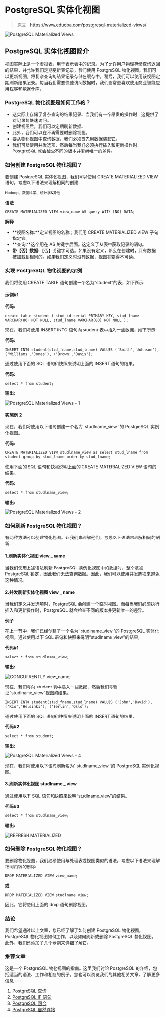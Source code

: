 # PostgreSQL 实体化视图

> 原文：<https://www.educba.com/postgresql-materialized-views/>

![PostgreSQL Materialized Views](img/5873c6d91f06ce1ea5fdf647205a50f3.png)



## PostgreSQL 实体化视图简介

视图实际上是一个虚拟表，用于表示表中的记录。为了允许用户物理存储查询返回的结果，并允许我们定期更新表记录，我们使用 PostgreSQL 物化视图。我们可以更新视图，将复杂查询的结果记录存储在缓存中，稍后，我们可以使用该视图定期刷新结果记录。每当我们需要快速访问数据时，我们通常更喜欢使用商业智能应用程序和数据仓库。

### PostgreSQL 物化视图是如何工作的？

*   这实际上存储了复杂查询的结果记录。当我们有一个昂贵的操作时，这提供了对记录的快速访问。
*   创建视图后，我们可以定期刷新数据。
*   此外，我们可以在不再需要时删除视图。
*   要从物化视图中查询数据，我们必须首先用数据装载它。
*   我们可以使用并发选项，然后每当我们必须执行插入和更新操作时，PostgreSQL 就会检查不同的版本并更新唯一的差异。

### 如何创建 PostgreSQL 物化视图？

要创建 PostgreSQL 实体化视图，我们可以使用 CREATE MATERIALIZED VIEW 语句。考虑以下语法来理解相同的创建:

<small>Hadoop、数据科学、统计学&其他</small>

**语法**

`CREATE MATERIALIZED VIEW view_name
AS
query
WITH [NO] DATA;`

**解释**

*   **视图名称:**定义视图的名称；我们用 CREATE MATERIALIZED VIEW 子句指定它。
*   **查询:**这个用在 AS 关键字后面。这定义了从表中获取记录的语句。
*   **带【否】数据:**【否】关键字可选。如果没有定义，那么在创建时，只有数据被加载到相同的。如果我们定义时没有数据，视图将变得不可读。

### 实现 PostgreSQL 物化视图的示例

我们将使用 CREATE TABLE 语句创建一个名为“student”的表，如下所示:

#### 示例#1

**代码:**

`create table student
(
stud_id serial PRIMARY KEY,
stud_fname VARCHAR(80) NOT NULL,
stud_lname VARCHAR(80) NOT NULL
);`

现在，我们将使用 INSERT INTO 语句向 student 表中插入一些数据，如下所示:

**代码:**

`INSERT INTO student(stud_fname,stud_lname)
VALUES
('Smith','Johnson'),
('Williams','Jones'),
('Brown','Davis');`

通过使用下面的 SQL 语句和快照来说明上面的 INSERT 语句的结果。

**代码:**

`select * from student;`

**输出:**

![PostgreSQL Materialized Views - 1](img/f36d8942cd29fd82463c627b0a5258e9.png)



#### 实施例 2

现在，我们将使用以下语句创建一个名为' studlname_view '的 PostgreSQL 实例化视图。

**代码:**

`CREATE MATERIALIZED VIEW studlname_view
as
select stud_lname
from student
group by stud_lname order by stud_lname;`

使用下面的 SQL 语句和快照说明上面的 CREATE MATERIALIZED VIEW 语句的结果。

**代码:**

`select * from studlname_view;`

**输出:**

![PostgreSQL Materialized Views - 2](img/28c95120cce4c8e263740de99b3ca265.png)



### 如何刷新 PostgreSQL 物化视图？

有两种方法可以创建物化视图。让我们来理解他们。考虑以下语法来理解相同的刷新:

#### 1.刷新实体化视图 view _ name

当我们使用上述语法刷新 PostgreSQL 实例化视图中的数据时，整个表被 PostgreSQL 锁定，因此我们无法查询数据。因此，我们可以使用并发选项来避免这种情况。

#### 2.并发刷新实体化视图 view _ name

当我们定义并发选项时，PostgreSQL 会创建一个临时视图。而每当我们必须执行插入和更新操作时，PostgreSQL 就会检查不同的版本并更新唯一的差异。

**例子**

在上一节中，我们已经创建了一个名为' studlname_view '的 PostgreSQL 实体化视图。通过使用以下 SQL 语句和快照来说明“studlname_view”的结果。

**代码#1**

`select * from studlname_view;`

**输出:**

![CONCURRENTLY view_name;](img/9dacd8873b09efbdddade05ffb0019a6.png)



现在，我们将向 student 表中插入一些数据，然后我们将验证“studlname_view”视图的结果。

`INSERT INTO student(stud_fname,stud_lname)
VALUES
('John','David'),
('Rio','Helsinki'),
('Berlin','Oslo');`

通过使用下面的 SQL 语句和快照来说明上面的 INSERT 语句的结果。

**代码#2**

`select * from student;`

**输出:**

![PostgreSQL Materialized Views - 4](img/6c87deea7451d8c1fc7f423efe3113e7.png)



现在，我们将使用以下语句刷新名为' studlname_view '的 PostgreSQL 实例化视图。

#### 3.刷新实体化视图 studlname _ view

通过使用以下 SQL 语句和快照来说明“studlname_view”的结果。

**代码#3**

`select * from studlname_view;`

**输出:**

![REFRESH MATERIALIZED](img/3aa7196aa03e6ca555e9bafda31b231b.png)



### 如何删除 PostgreSQL 物化视图？

要删除物化视图，我们必须使用与处理表或视图类似的语法。考虑以下语法来理解相同内容的删除:

`DROP MATERIALIZED VIEW view_name;`

**或**

`DROP MATERIALIZED VIEW studlname_view;`

因此，它将使用上面的 drop 语句删除视图。

### 结论

我们希望通过以上文章，您已经了解了如何创建 PostgreSQL 物化视图，PostgreSQL 物化视图如何工作，以及如何刷新或删除 PostgreSQL 物化视图。此外，我们还添加了几个示例来详细了解它。

### 推荐文章

这是一个 PostgreSQL 物化视图的指南。这里我们讨论 PostgreSQL 的介绍，包括适当的语法、工作和相应的例子。您也可以浏览我们的其他相关文章，了解更多信息——

1.  [PostgreSQL 查询](https://www.educba.com/postgresql-queries/)
2.  [PostgreSQL IF 语句](https://www.educba.com/postgresql-if-statement/)
3.  [PostgreSQL 回合](https://www.educba.com/postgresql-round/)
4.  [PostgreSQL 自然连接](https://www.educba.com/postgresql-natural-join/)